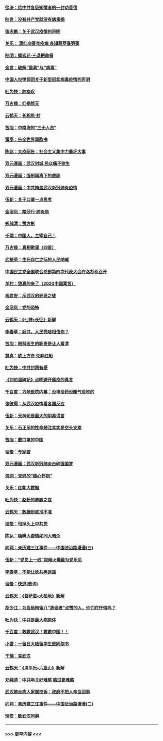 #### [徐济：给中共各级知情者的一封劝善信](../pages/nsc993/n11868561.md?t=02150622) 
#### [陆言：没有共产党就没有病毒祸](../pages/nsc993/n11868232.md?t=02150622) 
#### [张志鹏：关于武汉疫情的声明](../pages/nsc993/n11867182.md?t=02150622) 
#### [关乐： 漂红向善克疫病 良知萌芽春笋蓬](../pages/nsc993/n11865710.md?t=02150622) 
#### [陆明：蝶恋花‧三退把命保](../pages/nsc993/n11865673.md?t=02150622) 
#### [金言：破解“蛊毒”与“病毒”](../pages/nsc993/n11864103.md?t=02150622) 
#### [中国人权律师团关于新型冠状病毒疫情的声明](../pages/nsc993/n11864249.md?t=02150622) 
#### [吐为快：肺疫叹](../pages/nsc993/n11864027.md?t=02150622) 
#### [万古缘：红祸惊天](../pages/nsc993/n11864079.md?t=02150622) 
#### [云鹤天：长相思‧封](../pages/nsc993/n11864006.md?t=02150622) 
#### [苦胆：中南海的“三无人员”](../pages/nsc993/n11862997.md?t=02150622) 
#### [雷亭：告全世界同胞书](../pages/nsc993/n11862572.md?t=02150622) 
#### [陈达：大疫昭告：社会主义集中力量坏大事](../pages/nsc993/n11859419.md?t=02150622) 
#### [双元漫画：武汉封城 民众痛不欲生](../pages/nsc993/n11859287.md?t=02150622) 
#### [双元漫画：强制隔离下的悲剧](../pages/nsc993/n11859244.md?t=02150622) 
#### [双元漫画：中共掩盖武汉新冠肺炎疫情](../pages/nsc993/n11858249.md?t=02150622) 
#### [伍新：关于口罩一点思考](../pages/nsc993/n11859195.md?t=02150622) 
#### [金浴凤：踏莎行‧肺炎劫](../pages/nsc993/n11858227.md?t=02150622) 
#### [郑纯清：赞方彬](../pages/nsc993/n11856803.md?t=02150622) 
#### [千瑞；中国人，主宰自己！](../pages/nsc993/n11856793.md?t=02150622) 
#### [万古缘：真相歌谣（四首）](../pages/nsc993/n11856263.md?t=02150622) 
#### [武振荣：生死存亡之际的人民呐喊](../pages/nsc993/n11856256.md?t=02150622) 
#### [中国民主党全国联合总部第四次代表大会在洛杉矶召开](../pages/nsc993/n11856344.md?t=02150622) 
#### [羊村：狼真的来了（2020中国寓言）](../pages/nsc993/n11856229.md?t=02150622) 
#### [祝君安：斥武汉的邪恶之徒](../pages/nsc993/n11855861.md?t=02150622) 
#### [金浴凤：党的恐怖](../pages/nsc993/n11855849.md?t=02150622) 
#### [云鹤天：《七律▪长征》新解](../pages/nsc993/n11855479.md?t=02150622) 
#### [李春草：妖共，人民凭啥相信你？](../pages/nsc993/n11855196.md?t=02150622) 
#### [苦胆：眼科医生的职责是让人看清](../pages/nsc993/n11853840.md?t=02150622) 
#### [慧真：欲上方舟 先弃红船](../pages/nsc993/n11853483.md?t=02150622) 
#### [吐为快：中共封网有感](../pages/nsc993/n11852575.md?t=02150622) 
#### [《刘伯温碑记》点明避开瘟疫的真言](../pages/nsc993/n11852128.md?t=02150622) 
#### [千百度：方舱医院内幕：没电没药没暖气没吃的](../pages/nsc993/n11850211.md?t=02150622) 
#### [张彼得：从武汉疫情看各国反应](../pages/nsc993/n11850102.md?t=02150622) 
#### [伍新：无神论是最大的阴毒谎言](../pages/nsc993/n11846129.md?t=02150622) 
#### [关乐：石正丽的性命赌注其实是空头支票](../pages/nsc993/n11846109.md?t=02150622) 
#### [苦胆：戴口罩的中国](../pages/nsc993/n11845576.md?t=02150622) 
#### [理悟：专家苦](../pages/nsc993/n11845564.md?t=02150622) 
#### [双元漫画：武汉新冠肺炎击碎强国梦](../pages/nsc993/n11843320.md?t=02150622) 
#### [海网：党妈的“瘟心怀抱”](../pages/nsc993/n11840740.md?t=02150622) 
#### [关乐：红朝大数据](../pages/nsc993/n11840675.md?t=02150622) 
#### [吐为快：赵粉的肺腑之哀](../pages/nsc993/n11840618.md?t=02150622) 
#### [云鹤天：数据到底准不准](../pages/nsc993/n11840325.md?t=02150622) 
#### [理悟：甩掉头上中共党](../pages/nsc993/n11838826.md?t=02150622) 
#### [陈达：隐瞒大疫情如同大暗杀](../pages/nsc993/n11838771.md?t=02150622) 
#### [向莉：亲历建三江事件——中国法治路漫漫(三)](../pages/nsc993/n11831825.md?t=02150622) 
#### [伍新：“党员上一线”视频火爆最为党乐见](../pages/nsc993/n11838200.md?t=02150622) 
#### [李春草：不能让妖共再逍遥](../pages/nsc993/n11838102.md?t=02150622) 
#### [理悟：快逃(歌词)](../pages/nsc993/n11838083.md?t=02150622) 
#### [云鹤天：《菩萨蛮▪大柏地》新解](../pages/nsc993/n11838059.md?t=02150622) 
#### [胡少江：为当局拘留八“造谣者”点赞的人，你们在忏悔吗？](../pages/nsc993/n11836801.md?t=02150622) 
#### [吐为快：中共是最大病原体](../pages/nsc993/n11836748.md?t=02150622) 
#### [千百度：救救武汉！救救中国！！](../pages/nsc993/n11836145.md?t=02150622) 
#### [小雪：一留日大陆留学生致同胞书](../pages/nsc993/n11834624.md?t=02150622) 
#### [千瑞：哀武汉](../pages/nsc993/n11833647.md?t=02150622) 
#### [云鹤天：《清平乐▪六盘山》新解](../pages/nsc993/n11833611.md?t=02150622) 
#### [郑纯清：中共年关好难熬 熬过更难熬](../pages/nsc993/n11833489.md?t=02150622) 
#### [武汉肺炎病人家属控诉：政府不把人命当回事](../pages/nsc993/n11833205.md?t=02150622) 
#### [向莉：亲历建三江事件——中国法治路漫漫(二)](../pages/nsc993/n11829102.md?t=02150622) 
#### [理悟：致武汉同胞](../pages/nsc993/n11831522.md?t=02150622) 

----
#### [ >>> 更早内容 <<< ](../indexes/nsc993-earlier.md)
